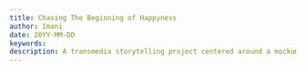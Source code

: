```yaml
---
title: Chasing The Beginning of Happyness
author: Imani
date: 20YY-MM-DD
keywords:
description: A transmedia storytelling project centered around a mockumentary about a band that split due to various life things but got back together to do a 10-year anniversary tour for their debut album. It takes place over the course of 25 shows that are packed into the 31 days of December. 
---
```




